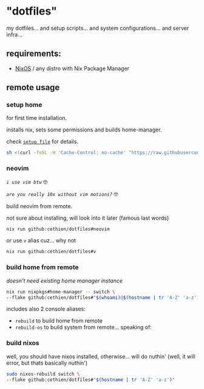 # "dotfiles"

my dotfiles... and setup scripts... and system configurations... and server
infra...

## requirements:

- [NixOS](https://nixos.org/) / any distro with Nix Package Manager

## remote usage

### setup home

for first time installation.

installs nix, sets some permissions and builds home-manager.

check [`setup file`](./setup-home.sh) for details.

```bash
sh <(curl -fsSL -H 'Cache-Control: no-cache' "https://raw.githubusercontent.com/cethien/dotfiles/main/setup-home.sh")
```

### neovim

_`i use vim btw`_ 🤓

_`are you really 10x without vim motions?`_ 🤓

build neovim from remote.

not sure about installing, will look into it later (famous last words)

```bash
nix run github:cethien/dotfiles#neovim
```

or use `v` alias cuz... why not

```bash
nix run github:cethien/dotfiles#v
```

### build home from remote

_doesn't need existing home manager instance_

```bash
nix run nixpkgs#home-manager -- switch \
--flake github:cethien/dotfiles#"$(whoami)@$(hostname | tr 'A-Z' 'a-z')" -b bak-hm-"$(date +%Y%m%d_%H%M%S)"
```

includes also 2 console aliases:

- `rebuild` to build home from remote
- `rebuild-os` to build system from remote... speaking of:

### build nixos

well, you should have nixos installed, otherwise... will do nuthin' (well, it
will error, but thats basically nuthin')

```bash
sudo nixos-rebuild switch \
--flake github:cethien/dotfiles#"$(hostname | tr 'A-Z' 'a-z')"
```
